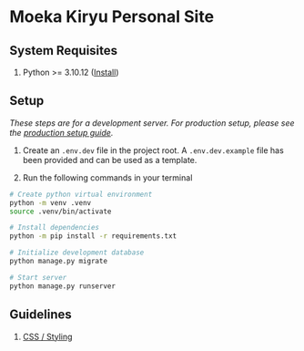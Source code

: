 # Moeka Kiryu Personal Site


## System Requisites

1. Python >= 3.10.12 ([Install](https://www.python.org/downloads/release/python-31012/))

## Setup

*These steps are for a development server. For production setup, please see the [production setup guide](./docs/Production-Setup.md).*

1. Create an `.env.dev` file in the project root. A `.env.dev.example` file has been provided and can be used as a template.

2. Run the following commands in your terminal

```sh
# Create python virtual environment
python -m venv .venv
source .venv/bin/activate

# Install dependencies
python -m pip install -r requirements.txt

# Initialize development database
python manage.py migrate

# Start server
python manage.py runserver
```

## Guidelines

1. [CSS / Styling](./docs/Styling.md)